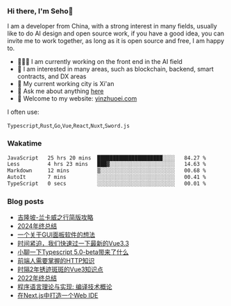 ### Hi there, I'm Seho👋

I am a developer from China, with a strong interest in many fields, usually like to do AI design and open source work, if you have a good idea, you can invite me to work together, as long as it is open source and free, I am happy to.


- 🙋🏼‍♂️ I am currently working on the front end in the AI field
- 🎯 I am interested in many areas, such as blockchain, backend, smart contracts, and DX areas
- 🏢 My current working city is Xi'an
- 💬 Ask me about anything [here](https://github.com/seho-dev/seho-dev/issues)
- 🌟 Welcome to my website: [yinzhuoei.com](https://yinzhuoei.com/)

I often use:

`Typescript`,`Rust`,`Go`,`Vue`,`React`,`Nuxt`,`Sword.js`

### Wakatime

<!--START_SECTION:waka-->

```txt
JavaScript   25 hrs 20 mins  █████████████████████░░░░   84.27 %
Less         4 hrs 23 mins   ███▓░░░░░░░░░░░░░░░░░░░░░   14.63 %
Markdown     12 mins         ▒░░░░░░░░░░░░░░░░░░░░░░░░   00.68 %
AutoIt       7 mins          ░░░░░░░░░░░░░░░░░░░░░░░░░   00.41 %
TypeScript   0 secs          ░░░░░░░░░░░░░░░░░░░░░░░░░   00.01 %
```

<!--END_SECTION:waka-->
### Blog posts
<!-- BLOG-POST-LIST:START -->
- [吉隆坡-兰卡威之行简版攻略](https://www.yinzhuoei.com/index.php/archives/830/)
- [2024年终总结](https://www.yinzhuoei.com/index.php/archives/829/)
- [一个关于GUI面板软件的想法](https://www.yinzhuoei.com/index.php/archives/824/)
- [时间紧迫，我们快速过一下最新的Vue3.3](https://www.yinzhuoei.com/index.php/archives/818/)
- [小聊一下Typescript 5.0-beta带来了什么](https://www.yinzhuoei.com/index.php/archives/813/)
- [前端人需要掌握的HTTP知识](https://www.yinzhuoei.com/index.php/archives/803/)
- [时隔2年锈迹斑斑的Vue3知识点](https://www.yinzhuoei.com/index.php/archives/794/)
- [2022年终总结](https://www.yinzhuoei.com/index.php/archives/793/)
- [程序语言理论与实现: 编译技术概论](https://www.yinzhuoei.com/index.php/archives/789/)
- [在Next.js中打造一个Web IDE](https://www.yinzhuoei.com/index.php/archives/786/)
<!-- BLOG-POST-LIST:END -->

<!-- ![](https://github-readme-stats.vercel.app/api?username=1018715564) -->
